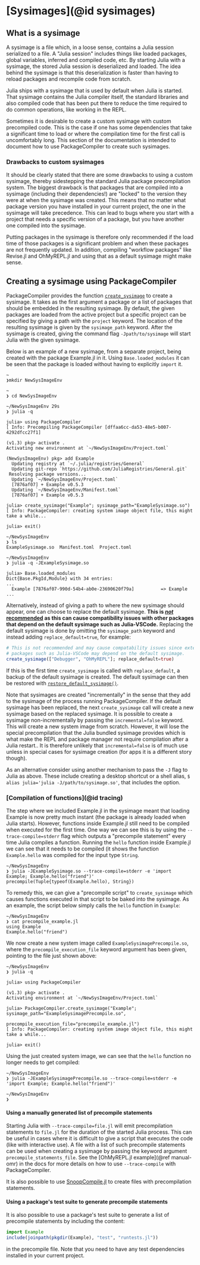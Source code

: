 # [Sysimages](@id sysimages)

## What is a sysimage

A sysimage is a file which, in a loose sense, contains a Julia session
serialized to a file.  A "Julia session" includes things like loaded packages,
global variables, inferred and compiled code, etc.  By starting Julia with a
sysimage, the stored Julia session is deserialized and loaded. The idea behind
the sysimage is that this deserialization is faster than having to reload
packages and recompile code from scratch.

Julia ships with a sysimage that is used by default when Julia is started. That
sysimage contains the Julia compiler itself, the standard libraries and also
compiled code that has been put there to reduce the time required to do common
operations, like working in the REPL.

Sometimes it is desirable to create a custom sysimage with custom precompiled
code. This is the case if one has some dependencies that take a significant
time to load or where the compilation time for the first call is uncomfortably
long. This section of the documentation is intended to document how to use
PackageCompiler to create such sysimages.

### Drawbacks to custom sysimages

It should be clearly stated that there are some drawbacks to using a custom
sysimage, thereby sidestepping the standard Julia package precompilation
system.  The biggest drawback is that packages that are compiled into a
sysimage (including their dependencies!) are "locked" to the version they were
at when the sysimage was created. This means that no matter what package
version you have installed in your current project, the one in the sysimage
will take precedence. This can lead to bugs where you start with a project that
needs a specific version of a package, but you have another one compiled into
the sysimage.

Putting packages in the sysimage is therefore only recommended if the load time
of those packages is a significant problem and when these packages
are not frequently updated. In addition, compiling "workflow packages" like
Revise.jl and OhMyREPL.jl and using that as a default sysimage might make sense.

## Creating a sysimage using PackageCompiler

PackageCompiler provides the function [`create_sysimage`](@ref) to create a
sysimage.  It takes as the first argument a package or a list of packages that
should be embedded in the resulting sysimage. By default, the given packages are
loaded from the active project but a specific project can be specified by
giving a path with the `project` keyword. The location of the resulting
sysimage is given by the `sysimage_path` keyword.  After the sysimage is
created, giving the command flag `-Jpath/to/sysimage` will start Julia with the
given sysimage.

Below is an example of a new sysimage, from a separate project, being created
with the package Example.jl in it. Using `Base.loaded_modules` it can be seen
that the package is loaded without having to explicitly `import` it.

```
~
❯mkdir NewSysImageEnv

~
❯ cd NewSysImageEnv

~/NewSysImageEnv 29s
❯ julia -q

julia> using PackageCompiler
[ Info: Precompiling PackageCompiler [dffaa6cc-da53-48e5-b007-4292dfcc27f1]

(v1.3) pkg> activate .
Activating new environment at `~/NewSysImageEnv/Project.toml`

(NewSysImageEnv) pkg> add Example
  Updating registry at `~/.julia/registries/General`
  Updating git-repo `https://github.com/JuliaRegistries/General.git`
 Resolving package versions...
  Updating `~/NewSysImageEnv/Project.toml`
  [7876af07] + Example v0.5.3
  Updating `~/NewSysImageEnv/Manifest.toml`
  [7876af07] + Example v0.5.3

julia> create_sysimage("Example"; sysimage_path="ExampleSysimage.so")
[ Info: PackageCompiler: creating system image object file, this might take a while...

julia> exit()

~/NewSysImageEnv
❯ ls
ExampleSysimage.so  Manifest.toml  Project.toml

~/NewSysImageEnv
❯ julia -q -JExampleSysimage.so

julia> Base.loaded_modules
Dict{Base.PkgId,Module} with 34 entries:
...
  Example [7876af07-990d-54b4-ab0e-23690620f79a]          => Example
...
```

Alternatively, instead of giving a path to where the new sysimage should appear, one
can choose to replace the default sysimage. **This is
[_not_ recommended](https://github.com/JuliaLang/PackageCompiler.jl/issues/434#issuecomment-675563737)
as this can
cause compatibility issues with other packages that depend on the default sysimage
such as Julia-VSCode.** Replacing the default sysimage is done by omitting the
`sysimage_path` keyword and instead adding `replace_default=true`, for example:

```julia
# This is not recommended and may cause compatability issues since external
# packages such as Julia-VSCode may depend on the default sysimage.
create_sysimage(["Debugger", "OhMyREPL"]; replace_default=true)
```

If this is the first time `create_sysimage` is called with `replace_default`, a
backup of the default sysimage is created. The default sysimage can then be
restored with [`restore_default_sysimage()`](@ref).

Note that sysimages are created "incrementally" in the sense that they add to
the sysimage of the process running PackageCompiler. If the default sysimage
has been replaced, the next `create_sysimage` call will create a new sysimage
based on the replaced sysimage. It is possible to create a sysimage
non-incrementally by passing the `incremental=false` keyword. This will create
a new system image from scratch. However, it will lose the special
precompilation that the Julia bundled sysimage provides which is what make the
REPL and package manager not require compilation after a Julia restart.. It is
therefore unlikely that `incremental=false` is of much use unless in special
cases for sysimage creation (for apps it is a different story though).

As an alternative consider using another mechanism to pass the `-J` flag to
Julia as above. These include creating a desktop shortcut or a shell alias,
`$ alias julia='julia -J/path/to/sysimage.so'`, that includes the option.

### [Compilation of functions](@id tracing)

The step where we included Example.jl in the sysimage meant that loading
Example is now pretty much instant (the package is already loaded when Julia
starts). However, functions inside Example.jl still need to be compiled when
executed for the first time.  One way we can see this is by using the
`--trace-compile=stderr` flag which outputs a "precompile statement" every
time Julia compiles a function.  Running the `hello` function inside Example.jl
we can see that it needs to be compiled (it shows the function
`Example.hello` was compiled for the input type `String`.

```
~/NewSysImageEnv
❯ julia -JExampleSysimage.so --trace-compile=stderr -e 'import Example; Example.hello("friend")'
precompile(Tuple{typeof(Example.hello), String})
```

To remedy this, we can give a "precompile script" to `create_sysimage` which
causes functions executed in that script to be baked into the sysimage. As an
example, the script below simply calls the `hello` function in `Example`:

```
~/NewSysImageEnv
❯ cat precompile_example.jl
using Example
Example.hello("friend")
```

We now create a new system image called `ExampleSysimagePrecompile.so`, where
the `precompile_execution_file` keyword argument has been given, pointing to
the file just shown above:

```julia-repl
~/NewSysImageEnv
❯ julia -q

julia> using PackageCompiler

(v1.3) pkg> activate .
Activating environment at `~/NewSysImageEnv/Project.toml`

julia> PackageCompiler.create_sysimage("Example"; sysimage_path="ExampleSysimagePrecompile.so",
                                         precompile_execution_file="precompile_example.jl")
[ Info: PackageCompiler: creating system image object file, this might take a while...

julia> exit()
```

Using the just created system image, we can see that the `hello` function no longer needs to get compiled:

```
~/NewSysImageEnv
❯ julia -JExampleSysimagePrecompile.so --trace-compile=stderr -e 'import Example; Example.hello("friend")'

~/NewSysImageEnv
❯
```

#### Using a manually generated list of precompile statements

Starting Julia with `--trace-compile=file.jl` will emit precompilation
statements to `file.jl` for the duration of the started Julia process.  This
can be useful in cases where it is difficult to give a script that executes the
code (like with interactive use). A file with a list of such precompile
statements can be used when creating a sysimage by passing the keyword argument
`precompile_statements_file`. See the [OhMyREPL.jl example](@ref manual-omr) in the docs for more
details on how to use `--trace-compile` with PackageCompiler.

It is also possible to use
[SnoopCompile.jl](https://timholy.github.io/SnoopCompile.jl/stable/snoopi/#auto-1)
to create files with precompilation statements.


#### Using a package's test suite to generate precompile statements

It is also possible to use a package's test suite to generate a list of
precompile statements by including the content:

```julia
import Example
include(joinpath(pkgdir(Example), "test", "runtests.jl"))
```

in the precompile file. Note that you need to have any test dependencies installed
in your current project.
